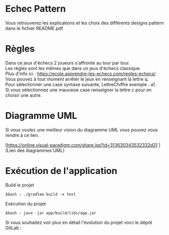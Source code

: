 # Echec Pattern

Vous retrouverez les explications et les choix des différents designs pattern dans le fichier README.pdf <br>

# Règles
Dans ce jeux d'échecs 2 joueurs s'affronte au tour par tour.<br>
Les règles sont les mêmes que dans un jeux d'échecs classique.<br>
Plus d'info ici : https://ecole.apprendre-les-echecs.com/regles-echecs/ <br>
Vous pouvez à tout moment arrêter le jeux en renseignant la lettre q.<br>
Pour sélectionner une case syntaxe suivante, LettreChiffre exemple : a1. <br>
Si vous sélectionnez une mauvaise case renseigner la lettre c pour en choisir une autre.<br>

# Diagramme UML

Si vous voulez une meilleur vision du diagramme UML vous pouvez vous rendre à ce lien. <br>

[https://online.visual-paradigm.com/share.jsp?id=313630343532332d31
](Lien des diagrammes UML)

# Exécution de l'application

Build le projet

```
$bash : ./gradlew build -x test
```

Exécution du projet
```
$bash : java -jar app/build/libs/app.jar
```

Si vous souhaitez voir plus en détail l'évolution du projet voici le dépôt GitLab : 